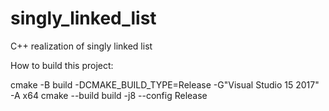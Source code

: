 # singly_linked_list
C++ realization of singly linked list

How to build this project:

cmake -B build -DCMAKE_BUILD_TYPE=Release -G"Visual Studio 15 2017" -A x64
cmake --build build -j8 --config Release